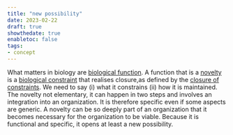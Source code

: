 ```yaml
---
title: "new possibility"
date: 2023-02-22
draft: true
showthedate: true
enabletoc: false
tags:
- concept
---
```


What matters in biology are [biological function](concept/biological%20function.md).
A function that is a [novelty](concept/novelty.md) is a [biological constraint](concept/biological%20constraint.md) that realises closure,as defined by the [closure of constraints](concept/closure%20of%20constraints.md). 
We need to say (i) what it constrains (ii) how it is maintained. The novelty not elementary, it can happen in two steps and involves an integration into an organization. It is therefore specific even if some aspects are generic. A novelty can be so deeply part of an organization that it becomes necessary for the organization to be viable. Because it is functional and specific, it opens at least a new possibility. 
